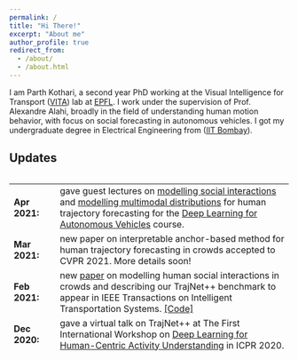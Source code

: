 ```yaml
---
permalink: /
title: "Hi There!"
excerpt: "About me"
author_profile: true
redirect_from: 
  - /about/
  - /about.html
---
```


I am Parth Kothari, a second year PhD working at the Visual Intelligence for Transport ([VITA](https://www.epfl.ch/labs/vita/)) lab at [EPFL](https://www.epfl.ch/en/). I work under the supervision of Prof. Alexandre Alahi, broadly in the field of understanding human motion behavior, with focus on social forecasting in autonomous vehicles. I got my undergraduate degree in Electrical Engineering from ([IIT Bombay](http://www.iitb.ac.in)).



## Updates

<div style="height:320px;overflow:auto;">
<table>
<col width="100px">
<col width="650px">

<tr><td><b>Apr 2021:</b></td><td> gave guest lectures on <a href="https://tube.switch.ch/videos/G2txflHB4t">modelling social interactions</a> and <a href="https://tube.switch.ch/videos/py9mqGEqTv">modelling multimodal distributions</a> for human trajectory forecasting for the <a href="https://edu.epfl.ch/coursebook/fr/deep-learning-for-autonomous-vehicles-CIVIL-459">Deep Learning for Autonomous Vehicles</a> course. </td></tr>

<tr><td><b>Mar 2021:</b></td><td> new paper on interpretable anchor-based method for human trajectory forecasting in crowds accepted to CVPR 2021. More details soon!</td></tr>

<tr><td><b>Feb 2021:</b></td><td> new <a href="https://ieeexplore.ieee.org/abstract/document/9408398">paper</a> on modelling human social interactions in crowds and describing our TrajNet++ benchmark to appear in IEEE Transactions on Intelligent Transportation Systems. <a href="https://github.com/vita-epfl/trajnetplusplusbaselines">[Code]</a> </td></tr>

<tr><td><b>Dec 2020:</b></td><td> gave a virtual talk on TrajNet++ at The First International Workshop on <a href="http://staff.ustc.edu.cn/~tzzhang/dl-hau2020/index.html">Deep Learning for Human-Centric Activity Understanding</a> in ICPR 2020. </td></tr>

<tr><td><b>Aug 2020:</b></td><td> gave a virtual talk on benchmarking trajectory forecasting models at the <a href="https://sites.google.com/view/btfm2020/homepage?authuser=0">BTFM Workshop</a> at ECCV 2020.</td></tr>

<tr><td><b>Jun 2020:</b></td><td> gave a virtual talk on TrajNet++ at 2nd Workshop on <a href="https://motionpredictionicra2020.github.io">Long-Term Human Motion Prediction</a> in ICRA 2020. Video available <a href="https://www.youtube.com/watch?v=pIgLJm2V5aE&list=PLrLNIllEiqRAb-eDahuDJunDSC7lP2V78&index=9">here</a> </td></tr>


<tr><td><b>Apr 2020:</b></td><td> started maintaining a list of papers focussed on human trajectory forecasting in crowds. <a href="https://github.com/theDebugger811/human-trajectory-forecasting-papers">[Link]</a></td></tr>

<tr><td><b>Feb 2020:</b></td><td> TrajNet++ challenge to appear as challenge track in 2nd Workshop on <a href="https://motionpredictionicra2020.github.io">Long-Term Human Motion Prediction</a> in ICRA 2020.</td></tr>

<tr><td><b>Jan 2020:</b></td><td> gave a talk on "Introducing TrajNet++: Large Scale Human Trajectory Forecasting Benchmark" at <a href="https://appliedmldays.org">Applied Machine Learning Days 2020</a> at EPFL.</td></tr>


<tr><td><b>Dec 2019:</b></td><td> won 2nd Prize for Best Poster at <a href="https://www.epfl.ch/education/phd/programs/edee-electrical-engineering">EDEE Scientific Day</a> for our work on Colaborative Sampling from Generative Adversarial Networks. <a href="http://theDebugger811.github.io/files/EDEE.pdf">[Poster]</a></td></tr>

<tr><td><b>Nov 2019:</b></td><td> new <a href="https://arxiv.org/pdf/1902.00813.pdf">paper</a> on collaborative sampling from generative adversarial networks is accepted to <a href="https://aaai.org/Conferences/AAAI-20/">AAAI 2020</a>. <a href="https://github.com/vita-epfl/collaborative-gan-sampling">[Code]</a></td></tr>

<tr><td><b>Nov 2019:</b></td><td> cleared the Candidancy Exam.</td></tr>

<tr><td><b>Oct 2019:</b></td><td> first version of <a href="https://www.aicrowd.com/challenges/trajnet-a-trajectory-forecasting-challenge">TrajNet++</a>, our large-scale trajectory forecasting challenge for <a href="https://appliedmldays.org">Applied Machine Learning Days 2020</a> is online.</td></tr>

<tr><td><b>Jun 2019:</b></td><td>  our lab organized <a href="https://www.facebook.com/watch/?v=859118111133490">Human-Robot Tandem Race</a> as part of the <a href="https://edu.epfl.ch/coursebook/fr/deep-learning-for-autonomous-vehicles-CIVIL-459">Deep Learning for Autonomous Vehicles</a> course at EPFL</td></tr>


<tr><td><b>Apr 2019:</b></td><td> new <a href="https://transp-or.epfl.ch/heart/2019/abstracts/hEART_2019_paper_148.pdf">paper</a> on Adversarial loss in human trajectory prediction sampling accepted to <a href="http://heart2019.bme.hu">hEART 2019</a></td></tr>

<tr><td><b>Aug 2018:</b></td><td> started my PhD in Electrical Engineering at EPFL  </td></tr>

<tr><td><b>Aug 2018:</b></td><td> graduated from IIT Bombay, with Institute Rank 7  </td></tr>

<tr><td><b>Jun 2018:</b></td><td> secured 3rd position in the <a href="https://www.kaggle.com/c/ifood2018/leaderboard">iFood Challenge</a> at CVPR 2018. <a href="https://github.com/TheShadow29/Ifood-challenge-2018">[Code]</a></td></tr>

<tr><td><b>Apr 2018:</b></td><td> I will be joining VITA Lab as a PhD candidate, under supervision of Prof. Alexandre Alahi, in Fall 2018 </td></tr>

